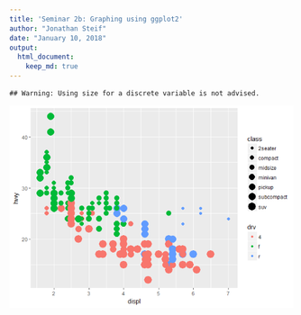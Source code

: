 ```yaml
---
title: 'Seminar 2b: Graphing using ggplot2'
author: "Jonathan Steif"
date: "January 10, 2018"
output:
  html_document:
    keep_md: true
---
```







```
## Warning: Using size for a discrete variable is not advised.
```

![](seminar2b_files/figure-html/unnamed-chunk-2-1.png)<!-- -->

